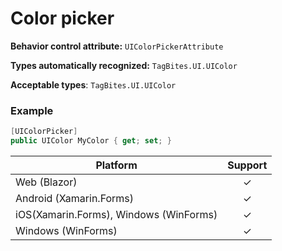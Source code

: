 # Color picker

**Behavior control attribute:**  `UIColorPickerAttribute`

**Types automatically recognized:** `TagBites.UI.UIColor`

**Acceptable types**: `TagBites.UI.UIColor`

### Example
```csharp
[UIColorPicker]
public UIColor MyColor { get; set; }
```

| Platform | Support | 
| -----------|:-------------:| 
| Web (Blazor) | &check; |
| Android (Xamarin.Forms) | &check; |
| iOS(Xamarin.Forms), Windows (WinForms) | &check; |
| Windows (WinForms) | &check; |